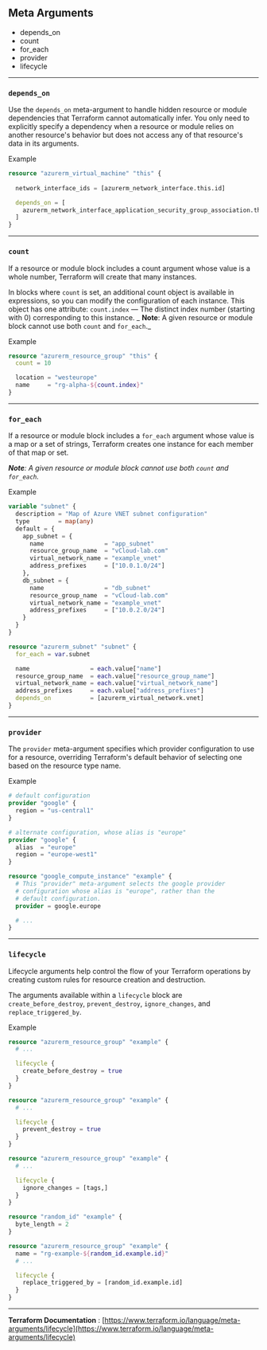 ## Meta Arguments

- depends_on
- count
- for_each
- provider
- lifecycle

----------------------------------------------------------------
### `depends_on`
Use the `depends_on` meta-argument to handle hidden resource or module dependencies that Terraform cannot automatically infer. You only need to explicitly specify a dependency when a resource or module relies on another resource's behavior but does not access any of that resource's data in its arguments.


Example
```terraform
resource "azurerm_virtual_machine" "this" {
  
  network_interface_ids = [azurerm_network_interface.this.id]

  depends_on = [
    azurerm_network_interface_application_security_group_association.this
  ]
}
```

----------------------------------------------------------------
### `count`
If a resource or module block includes a count argument whose value is a whole number, Terraform will create that many instances.

In blocks where `count` is set, an additional count object is available in expressions, so you can modify the configuration of each instance. This object has one attribute:
`count.index` — The distinct index number (starting with 0) corresponding to this instance.
_
**Note**: A given resource or module block cannot use both `count` and `for_each`._

Example
```terraform
resource "azurerm_resource_group" "this" {
  count = 10

  location = "westeurope"
  name     = "rg-alpha-${count.index}"
}
```
----------------------------------------------------------------
### `for_each`
If a resource or module block includes a `for_each` argument whose value is a map or a set of strings, Terraform creates one instance for each member of that map or set.

_**Note**: A given resource or module block cannot use both `count` and `for_each`._

Example
```terraform
variable "subnet" {
  description = "Map of Azure VNET subnet configuration"
  type        = map(any)
  default = {
    app_subnet = {
      name                 = "app_subnet"
      resource_group_name  = "vCloud-lab.com"
      virtual_network_name = "example_vnet"
      address_prefixes     = ["10.0.1.0/24"]
    },
    db_subnet = {
      name                 = "db_subnet"
      resource_group_name  = "vCloud-lab.com"
      virtual_network_name = "example_vnet"
      address_prefixes     = ["10.0.2.0/24"]
    }
  }
}

resource "azurerm_subnet" "subnet" {
  for_each = var.subnet

  name                 = each.value["name"]
  resource_group_name  = each.value["resource_group_name"]
  virtual_network_name = each.value["virtual_network_name"]
  address_prefixes     = each.value["address_prefixes"]
  depends_on           = [azurerm_virtual_network.vnet]
}
```

----------------------------------------------------------------
### `provider`

The `provider` meta-argument specifies which provider configuration to use for a resource, overriding Terraform's default behavior of selecting one based on the resource type name.

Example
```terraform
# default configuration
provider "google" {
  region = "us-central1"
}

# alternate configuration, whose alias is "europe"
provider "google" {
  alias  = "europe"
  region = "europe-west1"
}

resource "google_compute_instance" "example" {
  # This "provider" meta-argument selects the google provider
  # configuration whose alias is "europe", rather than the
  # default configuration.
  provider = google.europe

  # ...
}
```

----------------------------------------------------------------
### `lifecycle`
Lifecycle arguments help control the flow of your Terraform operations by creating custom rules for resource creation and destruction.

The arguments available within a `lifecycle` block are `create_before_destroy`, `prevent_destroy`, `ignore_changes`, and `replace_triggered_by`.

Example

```terraform
resource "azurerm_resource_group" "example" {
  # ...

  lifecycle {
    create_before_destroy = true
  }
}
```

```terraform
resource "azurerm_resource_group" "example" {
  # ...

  lifecycle {
    prevent_destroy = true
  }
}
```

```terraform
resource "azurerm_resource_group" "example" {
  # ...

  lifecycle {
    ignore_changes = [tags,]
  }
}
```

```terraform
resource "random_id" "example" {
  byte_length = 2
}

resource "azurerm_resource_group" "example" {
  name = "rg-example-${random_id.example.id}"
  # ...

  lifecycle {
    replace_triggered_by = [random_id.example.id]
  }
}
```

----------------------------------------------------------------
**Terraform Documentation** : [https://www.terraform.io/language/meta-arguments/lifecycle](https://www.terraform.io/language/meta-arguments/lifecycle)
